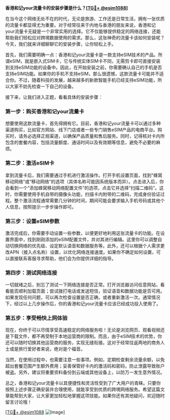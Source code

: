 **香港和记your流量卡的安装步骤是什么？[[TG💪+ @esim1088](https://t.me/s/esim1088)]**

在当今这个网络无处不在的时代，无论是旅游、工作还是日常生活，拥有一张优质的流量卡都显得尤为重要。对于经常往来于内地与香港的朋友来说，香港和记your流量卡无疑是一个非常实用的选择。它不仅能够提供稳定的网络连接，还能帮助我们轻松应对跨境数据使用的需求。那么，这张神奇的流量卡该如何安装呢？今天，我们就来详细聊聊它的安装步骤，让你轻松上手。

首先，我们需要明确一点：香港和记your流量卡是一款支持eSIM技术的产品。所谓eSIM，就是嵌入式SIM卡，它与传统实体SIM卡不同，无需剪卡即可直接安装到支持eSIM功能的设备中。因此，在开始安装之前，你需要确认自己的手机是否支持eSIM功能。如果你的手机不支持eSIM，那么很遗憾，这款流量卡可能并不适合你。不过，随着科技的发展，越来越多的新款智能手机已经支持eSIM功能，所以大家不妨先检查一下自己的设备。

接下来，让我们进入正题，看看具体的安装步骤：

### **第一步：购买香港和记your流量卡**
想要使用这款流量卡，首先得拥有它。目前，香港和记your流量卡可以通过多种渠道购买，比如官方网站、线下门店或者一些专门销售eSIM产品的电商平台。购买时，请务必选择正规渠道，以确保产品质量和售后服务。同时，记得核对卡内所包含的套餐内容，包括流量额度、通话时间以及有效期等信息，避免不必要的麻烦。

### **第二步：激活eSIM卡**
拿到流量卡后，我们需要通过手机进行激活操作。打开手机设置页面，找到“蜂窝移动网络”或“移动网络”的选项（具体名称可能因系统版本而异）。点击进入后，你会看到一个“添加蜂窝移动网络配置文件”的选项，点击它并选择“扫描二维码”。这时，你需要使用手机自带的摄像头功能，扫描卡内附带的二维码，完成身份验证过程。整个激活流程通常需要几分钟的时间，期间可能会要求输入手机号码或其他个人信息，按照提示一步步操作即可。

### **第三步：设置eSIM参数**
激活完成后，你需要手动设置一些参数，以便更好地利用这张流量卡的功能。在设置界面中，找到刚刚添加的eSIM配置文件，并对其进行编辑。这里你可以调整自动切换网络的优先级、设定默认语音和数据服务等。此外，还可以根据个人需求更改APN（接入点名称）设置，以优化网络连接速度。如果你不确定如何设置，可以直接联系客服寻求帮助，他们会为你提供详细的指导。

### **第四步：测试网络连接**
一切就绪之后，别忘了测试一下网络连接是否正常。打开浏览器访问任意网站，看看能否顺利加载页面；尝试拨打电话或发送短信，验证语音和数据功能是否可用。如果发现任何问题，可以再次检查设置是否正确，或者重新激活一次。通常情况下，经过以上几步操作后，你的香港和记your流量卡应该已经成功投入使用了。

### **第五步：享受畅快上网体验**
现在，你终于可以尽情享受高速稳定的网络服务啦！无论是浏览网页、观看视频还是下载文件，都不再受制于本地运营商的限制。而且，由于eSIM技术的优势，你还可以随时切换其他运营商的服务，实现无缝衔接。这对于经常往返两地的商务人士或是旅行爱好者来说，绝对是个福音。

当然，在使用过程中，也需要注意一些事项。例如，定期检查剩余流量余额，以免超出套餐范围产生额外费用；妥善保管好卡内的激活码和密码，防止泄露导致账户被盗。另外，建议将重要资料备份到云端或其他设备上，以防万一发生意外情况。

总之，香港和记your流量卡以其便捷性和灵活性受到了广大用户的青睐。只要你按照上述步骤正确安装并合理使用，就能享受到优质的跨境网络服务。希望这篇文章能帮到大家，让大家更加轻松地掌握这项技能。如果你还有其他疑问，欢迎随时留言讨论哦！

[[TG💪+ @esim1088](https://t.me/s/esim1088) ![Image](https://i.postimg.cc/4NQfJmqS/Snipaste-2025-05-13-00-14-12.png)]